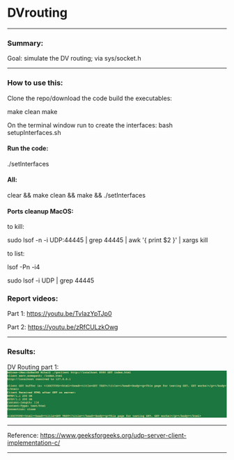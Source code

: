 # DVrouting

-----

### Summary:


Goal:  simulate the DV routing; via sys/socket.h

-------------

### How to use this:
Clone the repo/download the code
build the executables:

make clean
make

On the terminal window run to create the interfaces:
bash setupInterfaces.sh

#### Run the code:
./setInterfaces

#### All:
clear && make clean && make &&  ./setInterfaces

#### Ports cleanup MacOS:

to kill:

sudo lsof -n -i UDP:44445 | grep 44445 | awk '{ print $2 }' | xargs kill

to list:

lsof -Pn -i4

sudo lsof -i UDP | grep 44445


### Report videos:

Part 1: https://youtu.be/TvIazYpTJp0

Part 2: https://youtu.be/zRfCULzkOwg

-----------------------------------

### Results:

DV Routing part 1:
![RNN](https://raw.githubusercontent.com/mmehedin/HTTP_Server_Client/master/Results/client_get_8.27.21.png)


---------------------------------------

Reference: https://www.geeksforgeeks.org/udp-server-client-implementation-c/

-----
